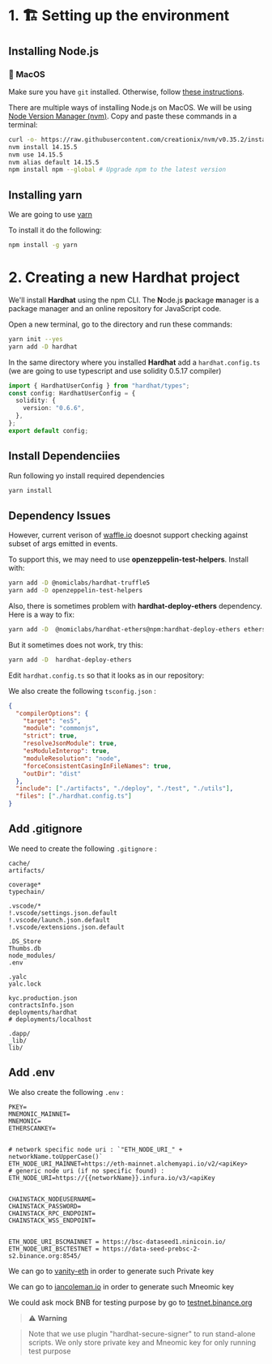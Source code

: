 # 1. 🏗 Setting up the environment

## Installing Node.js

### 📱 MacOS

Make sure you have `git` installed. Otherwise, follow [these instructions](https://www.atlassian.com/git/tutorials/install-git).

There are multiple ways of installing Node.js on MacOS. We will be using [Node Version Manager (nvm)](http://github.com/creationix/nvm). Copy and paste these commands in a terminal:

```bash
curl -o- https://raw.githubusercontent.com/creationix/nvm/v0.35.2/install.sh | bash
nvm install 14.15.5
nvm use 14.15.5
nvm alias default 14.15.5
npm install npm --global # Upgrade npm to the latest version
```

## Installing yarn

We are going to use [yarn](yarnpkg.com)

To install it do the following:

```bash
npm install -g yarn
```

# 2. Creating a new Hardhat project

We'll install **Hardhat** using the npm CLI. The **N**ode.js **p**ackage **m**anager is a package manager and an online repository for JavaScript code.

Open a new terminal, go to the directory and run these commands:

```bash
yarn init --yes
yarn add -D hardhat
```

In the same directory where you installed **Hardhat** add a `hardhat.config.ts` (we are going to use typescript and use solidity 0.5.17 compiler)

```typescript
import { HardhatUserConfig } from "hardhat/types";
const config: HardhatUserConfig = {
  solidity: {
    version: "0.6.6",
  },
};
export default config;
```

## Install Dependenciies

Run following yo install required dependencies

```bash
yarn install
```

## Dependency Issues

However, current verison of [waffle.io](https://vanity-eth.tk/) doesnot support checking against subset of args emitted in events.

To support this, we may need to use **openzeppelin-test-helpers**. Install with:

```bash
yarn add -D @nomiclabs/hardhat-truffle5
yarn add -D openzeppelin-test-helpers
```

Also, there is sometimes problem with **hardhat-deploy-ethers** dependency. Here is a way to fix:

```bash
yarn add -D  @nomiclabs/hardhat-ethers@npm:hardhat-deploy-ethers ethers
```

But it sometimes does not work, try this:

```bash
yarn add -D  hardhat-deploy-ethers
```

Edit `hardhat.config.ts` so that it looks as in our repository:

We also create the following `tsconfig.json` :

```json
{
  "compilerOptions": {
    "target": "es5",
    "module": "commonjs",
    "strict": true,
    "resolveJsonModule": true,
    "esModuleInterop": true,
    "moduleResolution": "node",
    "forceConsistentCasingInFileNames": true,
    "outDir": "dist"
  },
  "include": ["./artifacts", "./deploy", "./test", "./utils"],
  "files": ["./hardhat.config.ts"]
}
```

## Add .gitignore

We need to create the following `.gitignore` :

```env
cache/
artifacts/

coverage*
typechain/

.vscode/*
!.vscode/settings.json.default
!.vscode/launch.json.default
!.vscode/extensions.json.default

.DS_Store
Thumbs.db
node_modules/
.env

.yalc
yalc.lock

kyc.production.json
contractsInfo.json
deployments/hardhat
# deployments/localhost

.dapp/
_lib/
lib/
```

## Add .env

We also create the following `.env` :

```env
PKEY=
MNEMONIC_MAINNET=
MNEMONIC=
ETHERSCANKEY=


# network specific node uri : `"ETH_NODE_URI_" + networkName.toUpperCase()`
ETH_NODE_URI_MAINNET=https://eth-mainnet.alchemyapi.io/v2/<apiKey>
# generic node uri (if no specific found) :
ETH_NODE_URI=https://{{networkName}}.infura.io/v3/<apiKey


CHAINSTACK_NODEUSERNAME=
CHAINSTACK_PASSWORD=
CHAINSTACK_RPC_ENDPOINT=
CHAINSTACK_WSS_ENDPOINT=


ETH_NODE_URI_BSCMAINNET = https://bsc-dataseed1.ninicoin.io/
ETH_NODE_URI_BSCTESTNET = https://data-seed-prebsc-2-s2.binance.org:8545/
```

We can go to [vanity-eth](https://vanity-eth.tk/) in order to generate such Private key

We can go to [iancoleman.io](https://iancoleman.io/bip39/) in order to generate such Mneomic key

We could ask mock BNB for testing purpose by go to
[testnet.binance.org](https://testnet.binance.org/faucet-smart)

> :warning: **Warning**

> Note that we use plugin "hardhat-secure-signer" to run stand-alone scripts. We only store private key and Mneomic key for only running test purpose
